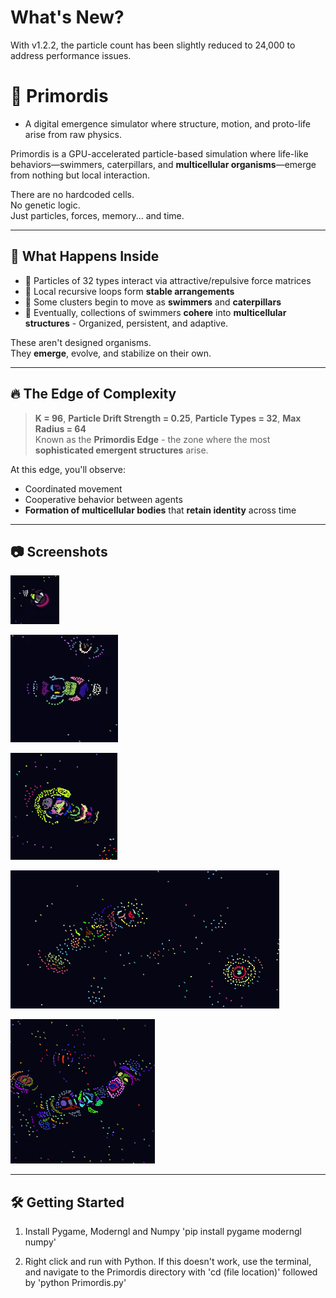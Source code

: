 # What's New?

With v1.2.2, the particle count has been slightly reduced to 24,000 to address performance issues.

# 🧬 Primordis

- A digital emergence simulator where structure, motion, and proto-life arise from raw physics.

Primordis is a GPU-accelerated particle-based simulation where life-like behaviors—swimmers, caterpillars, and **multicellular organisms**—emerge from nothing but local interaction.

There are no hardcoded cells.  
No genetic logic.  
Just particles, forces, memory... and time.

---

## 🌌 What Happens Inside

- 💠 Particles of 32 types interact via attractive/repulsive force matrices
- 🔁 Local recursive loops form **stable arrangements**
- 🐛 Some clusters begin to move as **swimmers** and **caterpillars**
- 🧬 Eventually, collections of swimmers **cohere** into **multicellular structures** - Organized, persistent, and adaptive.

These aren't designed organisms.  
They **emerge**, evolve, and stabilize on their own.

---

## 🔥 The Edge of Complexity

> **K = 96**, **Particle Drift Strength = 0.25**, **Particle Types = 32**, **Max Radius = 64**  
> Known as the **Primordis Edge** - the zone where the most **sophisticated emergent structures** arise.

At this edge, you'll observe:
- Coordinated movement
- Cooperative behavior between agents
- **Formation of multicellular bodies** that **retain identity** across time

---

## 📷 Screenshots

![Swimmer](swimmer.png)

![Multicellular Form](multicell.png)

![Caterpillar](caterpillar.png)

![Supercells](supercells.png)

![Macro-Organism](macroorganism.png)

---

## 🛠 Getting Started

1. Install Pygame, Moderngl and Numpy
'pip install pygame moderngl numpy'

2. Right click and run with Python. If this doesn't work, use the terminal, and navigate to the Primordis directory with 'cd (file location)' followed by 'python Primordis.py'
